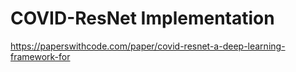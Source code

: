 # COVID-ResNet Implementation

https://paperswithcode.com/paper/covid-resnet-a-deep-learning-framework-for
